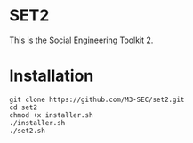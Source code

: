 # SET2
This is the Social Engineering Toolkit 2.

# Installation
```
git clone https://github.com/M3-SEC/set2.git
cd set2
chmod +x installer.sh
./installer.sh
./set2.sh
```

